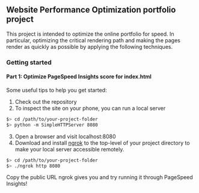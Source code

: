 ## Website Performance Optimization portfolio project

This project is intended to optimize the online portfolio for speed. In particular, optimizing the critical rendering path and making the pages render as quickly as possible by applying the following techniques.


### Getting started

#### Part 1: Optimize PageSpeed Insights score for index.html

Some useful tips to help you get started:

1. Check out the repository
2. To inspect the site on your phone, you can run a local server

  ```bash
  $> cd /path/to/your-project-folder
  $> python -m SimpleHTTPServer 8080
  ```

3. Open a browser and visit localhost:8080
4. Download and install [ngrok](https://ngrok.com/) to the top-level of your project directory to make your local server accessible remotely.

  ``` bash
  $> cd /path/to/your-project-folder
  $> ./ngrok http 8080
  ```

Copy the public URL ngrok gives you and try running it through PageSpeed Insights!